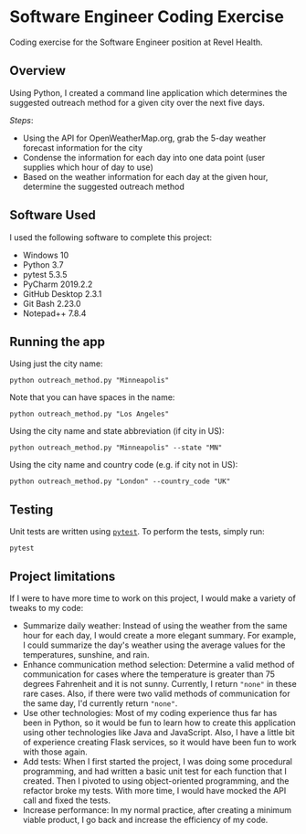 # Software Engineer Coding Exercise
Coding exercise for the Software Engineer position at Revel Health.

## Overview
Using Python, I created a command line application which determines the suggested outreach method for a given city over
the next five days.

_Steps_:
- Using the API for OpenWeatherMap.org, grab the 5-day weather forecast information for the city
- Condense the information for each day into one data point (user supplies which hour of day to use)
- Based on the weather information for each day at the given hour, determine the suggested outreach method

## Software Used
I used the following software to complete this project:
- Windows 10
- Python 3.7
- pytest 5.3.5
- PyCharm 2019.2.2
- GitHub Desktop 2.3.1
- Git Bash 2.23.0
- Notepad++ 7.8.4

## Running the app
Using just the city name:
```commandline
python outreach_method.py "Minneapolis"
```
Note that you can have spaces in the name:
```commandline
python outreach_method.py "Los Angeles"
```
Using the city name and state abbreviation (if city in US):
```commandline
python outreach_method.py "Minneapolis" --state "MN"
```
Using the city name and country code (e.g. if city not in US):
```commandline
python outreach_method.py "London" --country_code "UK"
```

## Testing
Unit tests are written using [`pytest`](https://docs.pytest.org/en/latest/).
To perform the tests, simply run:
```commandline
pytest
```

## Project limitations
If I were to have more time to work on this project, I would make a variety of tweaks to my code:
- Summarize daily weather: Instead of using the weather from the same hour for each day, I would create a more elegant
summary.  For example, I could summarize the day's weather using the average values for the temperatures, sunshine, and
rain.
- Enhance communication method selection: Determine a valid method of communication for cases where the temperature is
greater than 75 degrees Fahrenheit and it is not sunny.  Currently, I return `"none"` in these rare cases.  Also, if
there were two valid methods of communication for the same day, I'd currently return `"none"`.
- Use other technologies: Most of my coding experience thus far has been in Python, so it would be fun to learn how to
create this application using other technologies like Java and JavaScript.  Also, I have a little bit of experience
creating Flask services, so it would have been fun to work with those again.
- Add tests: When I first started the project, I was doing some procedural programming, and had written a basic unit
test for each function that I created.  Then I pivoted to using object-oriented programming, and the refactor broke my
tests.  With more time, I would have mocked the API call and fixed the tests.
- Increase performance: In my normal practice, after creating a minimum viable product, I go back and increase the
efficiency of my code.
